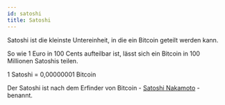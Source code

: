 ```yaml
---
id: satoshi
title: Satoshi
---
```


Satoshi ist die kleinste Untereinheit, in die ein Bitcoin geteilt werden kann.

So wie 1 Euro in 100 Cents aufteilbar ist, lässt sich ein Bitcoin in 100 Millionen Satoshis teilen.

1 Satoshi = 0,00000001 Bitcoin

Der Satoshi ist nach dem Erfinder von Bitcoin - [Satoshi Nakamoto](satoshi-nakamoto) - benannt.
